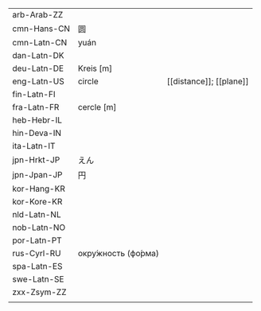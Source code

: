 | | | |
|-|-|-|
| arb-Arab-ZZ |  |  |
| cmn-Hans-CN | 圆 |  |
| cmn-Latn-CN | yuán |  |
| dan-Latn-DK |  |  |
| deu-Latn-DE | Kreis [m] |  |
| eng-Latn-US | circle | [[distance]]; [[plane]] |
| fin-Latn-FI |  |  |
| fra-Latn-FR | cercle [m] |  |
| heb-Hebr-IL |  |  |
| hin-Deva-IN |  |  |
| ita-Latn-IT |  |  |
| jpn-Hrkt-JP | えん |  |
| jpn-Jpan-JP | 円 |  |
| kor-Hang-KR |  |  |
| kor-Kore-KR |  |  |
| nld-Latn-NL |  |  |
| nob-Latn-NO |  |  |
| por-Latn-PT |  |  |
| rus-Cyrl-RU | окру́жность (фо́рма) |  |
| spa-Latn-ES |  |  |
| swe-Latn-SE |  |  |
| zxx-Zsym-ZZ |  |  |
|  |  |  |